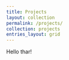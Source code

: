 ```yaml
---
title: Projects
layout: collection
permalink: /projects/
collection: projects
entries_layout: grid
---
```

Hello thar!